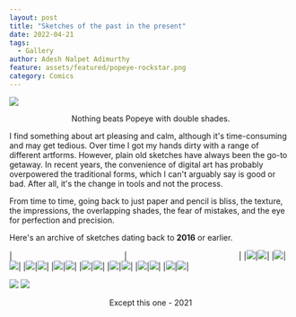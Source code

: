 ```yaml
---
layout: post
title: "Sketches of the past in the present"
date: 2022-04-21
tags:
  - Gallery
author: Adesh Nalpet Adimurthy
feature: assets/featured/popeye-rockstar.png
category: Comics
---
```


<img src="./assets/featured/popeye-rockstar.png" /> 
<p style="text-align: center;">Nothing beats Popeye with double shades. </p>

I find something about art pleasing and calm, although it's time-consuming and may get tedious. Over time I got my hands dirty with a range of different artforms. However, plain old sketches have always been the go-to getaway. In recent years, the convenience of digital art has probably overpowered the traditional forms, which I can't arguably say is good or bad. After all, it's the change in tools and not the process.

From time to time, going back to just paper and pencil is bliss, the texture, the impressions, the overlapping shades, the fear of mistakes, and the eye for perfection and precision.

Here's an archive of sketches dating back to <b>2016</b> or earlier.

|<span style="display: inline-block; width:200px"></span>|<span style="display: inline-block; width:200px"></span>|
|<img src="./assets/posts/gallery/archive/image-11.jpg"/>|<img src="./assets/posts/gallery/archive/image-2.jpg"/>|
|<img src="./assets/posts/gallery/archive/image-3.jpg"/>|<img src="./assets/posts/gallery/archive/image-4.jpg"/>|
|<img src="./assets/posts/gallery/archive/image-5.jpg"/>|<img src="./assets/posts/gallery/archive/image-6.jpg"/>|
|<img src="./assets/posts/gallery/archive/image-7.jpg"/>|<img src="./assets/posts/gallery/archive/image-8.jpg"/>|
|<img src="./assets/posts/gallery/archive/image-9.jpg"/>|<img src="./assets/posts/gallery/archive/image-10.jpg"/>|
|<img src="./assets/posts/gallery/archive/image-12.jpg"/>|<img src="./assets/posts/gallery/archive/image-13.jpg"/>|
|<img src="./assets/posts/gallery/archive/image-14.jpg"/>|<img src="./assets/posts/gallery/archive/image-15.jpg"/>|
|<img src="./assets/posts/gallery/archive/image-16.jpg"/>|<img src="./assets/posts/gallery/archive/image-17.jpg"/>|

<img src="./assets/posts/gallery/archive/image-18.jpg"/>

<img src="./assets/posts/gallery/archive/image-1.png"/>
<p style="text-align: center;">Except this one - 2021 </p>